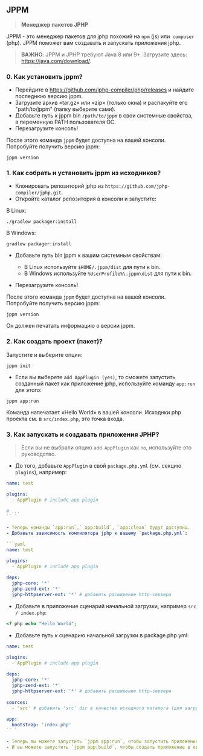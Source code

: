 ## JPPM
> **Менеджер пакетов JPHP**

JPPM - это менеджер пакетов для jphp похожий на `npm` (js) или` composer` (php).
JPPM поможет вам создавать и запускать приложения jphp.

> **ВАЖНО**: JPPM и JPHP требуют Java 8 или 9+. Загрузите здесь: https://java.com/download/.

### 0. Как установить jppm?

- Перейдите в https://github.com/jphp-compiler/php/releases и найдите последнюю версию jppm.
- Загрузите архив «tar.gz» или «zip» (только окна) и распакуйте его "path/to/jppm" (папку выберите сами).
- Добавьте путь к jppm bin `/path/to/jppm` в свои системные свойства, в переменную PATH пользователя ОС.
- Перезагрузите консоль!

После этого команда `jppm` будет доступна на вашей консоли. Попробуйте получить версию jppm:

```
jppm version
```

### 1. Как собрать и установить jppm из исходников?
- Клонировать репозиторий jphp из `https://github.com/jphp-compiler/jphp.git`.
- Откройте каталог репозитория в консоли и запустите:

В Linux:
```
./gradlew packager:install
```

В Windows:
```
gradlew packager:install
```

- Добавьте путь bin jppm к вашим системным свойствам:
  - В Linux используйте `$HOME/.jppm/dist` для пути к bin.
  - В Windows используйте `%UserProfile%\.jppm\dist` для пути к bin.

- Перезагрузите консоль!

После этого команда `jppm` будет доступна на вашей консоли. Попробуйте получить версию jppm:

```
jppm version
```

Он должен печатать информацию о версии jppm.

### 2. Как создать проект (пакет)?

Запустите и выберите опции:

```
jppm init
```

- Если вы выберете `add AppPlugin (yes)`, то сможете запустить созданный пакет как приложение jphp, используйте команду `app:run` для этого:

```
jppm app:run
```

Команда напечатает «Hello World» в вашей консоли. Исходнки php проекта см. в `src/index.php`, это точка входа.


### 3. Как запускать и создавать приложения JPHP?

> Если вы не выбрали опцию `add AppPlugin` как `no`, используйте это руководство.

- До того, добавьте `AppPlugin` в свой `package.php.yml` (см. секцию `plugins`), например:

```yaml
name: test

plugins:
  - AppPlugin # include app plugin
  
# ...
`` `

- Теперь команды `app:run`,` app:build`, `app:clean` будут доступны.
- Добавьте зависимость компилятора jphp к вашему `package.php.yml`:

```yaml
name: test

plugins:
  - AppPlugin # include app plugin
  
deps:
  jphp-core: '*'
  jphp-zend-ext: '*'
  jphp-httpserver-ext: '*' # добавить расширение http-сервера
```

- Добавьте в приложение сценарий начальной загрузки, например `src / index.php`:

```php
<? php echo "Hello World";
```

- Добавьте путь к сценарию начальной загрузки в package.php.yml:

```yaml
name: test

plugins:
  - AppPlugin # include app plugin
  
deps:
  jphp-core: '*'
  jphp-zend-ext: '*'
  jphp-httpserver-ext: '*' # добавить расширение http-сервера
  
sources:
  - 'src' # добавить 'src' dir в качестве исходного каталога (для загрузчика классов тоже).
  
app:
  bootstrap: 'index.php'
`` `

- Теперь вы можете запустить `jppm app:run`, чтобы запустить приложение.
- И вы можете запустить `jppm app:build`, чтобы создать приложение в один исполняемый файл jar!
